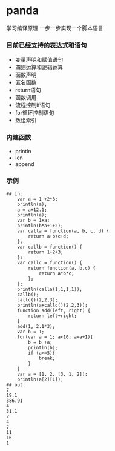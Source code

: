 # panda
学习编译原理 一步一步实现一个脚本语言

### 目前已经支持的表达式和语句

- 变量声明和赋值语句
- 四则运算和逻辑运算
- 函数声明
- 匿名函数
- return语句
- 函数调用
- 流程控制if语句
- for循环控制语句
- 数组索引

### 内建函数
- println
- len
- append

### 示例
```
## in:
    var a = 1 +2*3;
    println(a);
    a = a+12.1;
    println(a);
    var b = 1+a;
    println(b*a+1+2);
    var calla = function(a, b, c, d) {
        return a+b+c+d;
    };
    var callb = function() {
        return 1+2+3;
    };
    var callc = function() {
        return function(a, b,c) {
            return a*b*c;
        };
    };
    println(calla(1,1,1,1));
    callb();
    callc()(2,2,3);
    println(a+callc()(2,2,3));
    function add(left, right) {
        return left+right;
    }
    add(1, 2.1*3);
    var b = 1;
    for(var a = 1; a<10; a=a+1){
        b = b +a;
        println(b);
        if (a>=5){
            break;
        }
    }
    var a = [1, 2, [3, 1, 2]];
    println(a[2][1]);
## out:
7 
19.1 
386.91 
4 
31.1 
2 
4 
7 
11 
16
1
```



